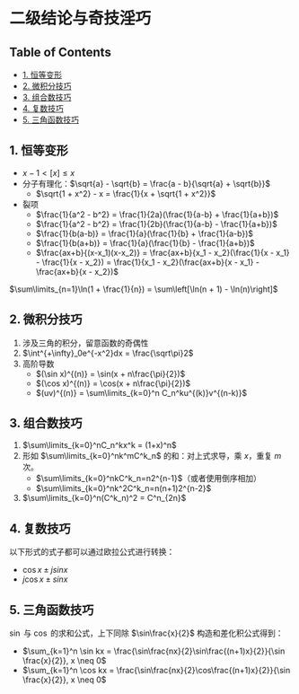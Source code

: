 <!-- omit in toc -->
# 二级结论与奇技淫巧

<!-- omit in toc -->
## Table of Contents

- [1. 恒等变形](#1-恒等变形)
- [2. 微积分技巧](#2-微积分技巧)
- [3. 组合数技巧](#3-组合数技巧)
- [4. 复数技巧](#4-复数技巧)
- [5. 三角函数技巧](#5-三角函数技巧)

## 1. 恒等变形

- $x - 1 < [x] \leq x$
- 分子有理化：$\sqrt{a} - \sqrt{b} = \frac{a - b}{\sqrt{a} + \sqrt{b}}$
  - $\sqrt{1 + x^2} - x = \frac{1}{x + \sqrt{1 + x^2}}$
- 裂项
  - $\frac{1}{a^2 - b^2} = \frac{1}{2a}(\frac{1}{a-b} + \frac{1}{a+b})$
  - $\frac{1}{a^2 - b^2} = \frac{1}{2b}(\frac{1}{a-b} - \frac{1}{a+b})$
  - $\frac{1}{b(a-b)} = \frac{1}{a}(\frac{1}{b} + \frac{1}{a-b})$
  - $\frac{1}{b(a+b)} = \frac{1}{a}(\frac{1}{b} - \frac{1}{a+b})$
  - $\frac{ax+b}{(x-x_1)(x-x_2)} = \frac{ax+b}{x_1 - x_2}(\frac{1}{x - x_1} - \frac{1}{x - x_2}) = \frac{1}{x_1 - x_2}(\frac{ax+b}{x - x_1} - \frac{ax+b}{x - x_2})$

$\sum\limits_{n=1}\ln(1 + \frac{1}{n}) = \sum\left[\ln(n + 1) - \ln(n)\right]$

## 2. 微积分技巧

1. 涉及三角的积分，留意函数的奇偶性
2. $\int^{+\infty}_0e^{-x^2}dx = \frac{\sqrt\pi}2$
3. 高阶导数
   - $(\sin x)^{(n)} = \sin(x + n\frac{\pi}{2})$
   - $(\cos x)^{(n)} = \cos(x + n\frac{\pi}{2})$
   - $(uv)^{(n)} = \sum\limits_{k=0}^n C_n^ku^{(k)}v^{(n-k)}$

## 3. 组合数技巧

1. $\sum\limits_{k=0}^nC_n^kx^k = (1+x)^n$
2. 形如 $\sum\limits_{k=0}^nk^mC^k_n$ 的和：对上式求导，乘 $x$，重复 $m$ 次。
   - $\sum\limits_{k=0}^nkC^k_n=n2^{n-1}$（或者使用倒序相加）
   - $\sum\limits_{k=0}^nk^2C^k_n=n(n+1)2^{n-2}$
3. $\sum\limits_{k=0}^n(C^k_n)^2 = C^n_{2n}$

## 4. 复数技巧

以下形式的式子都可以通过欧拉公式进行转换：

- $\cos x \pm jsinx$
- $j\cos x \pm sinx$

## 5. 三角函数技巧

$\sin$ 与 $\cos$ 的求和公式，上下同除 $\sin\frac{x}{2}$ 构造和差化积公式得到：

- $\sum_{k=1}^n \sin kx = \frac{\sin\frac{nx}{2}\sin\frac{(n+1)x}{2}}{\sin \frac{x}{2}}, x \neq 0$
- $\sum_{k=1}^n \cos kx = \frac{\sin\frac{nx}{2}\cos\frac{(n+1)x}{2}}{\sin \frac{x}{2}}, x \neq 0$
